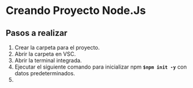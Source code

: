 # Creando Proyecto Node.Js

## Pasos a realizar

1.  Crear la carpeta para el proyecto.
2.  Abrir la carpeta en VSC.
3.  Abrir la terminal integrada.
4.  Ejecutar el siguiente comando para inicializar npm **`$npm init -y`** con datos predeterminados.
5.  
